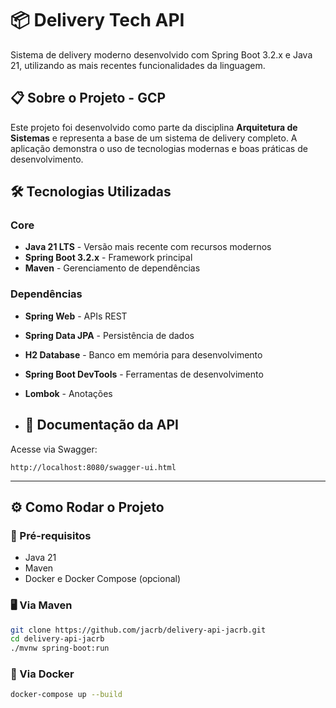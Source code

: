 # 📦 Delivery Tech API

Sistema de delivery moderno desenvolvido com Spring Boot 3.2.x e Java 21, utilizando as mais recentes funcionalidades da linguagem.

## 📋 Sobre o Projeto - GCP

Este projeto foi desenvolvido como parte da disciplina **Arquitetura de Sistemas** e representa a base de um sistema de delivery completo. A aplicação demonstra o uso de tecnologias modernas e boas práticas de desenvolvimento.

## 🛠️ Tecnologias Utilizadas

### Core
- **Java 21 LTS** - Versão mais recente com recursos modernos
- **Spring Boot 3.2.x** - Framework principal
- **Maven** - Gerenciamento de dependências

### Dependências
- **Spring Web** - APIs REST
- **Spring Data JPA** - Persistência de dados
- **H2 Database** - Banco em memória para desenvolvimento
- **Spring Boot DevTools** - Ferramentas de desenvolvimento
- **Lombok** - Anotações

- ## 📄 Documentação da API

Acesse via Swagger:

```
http://localhost:8080/swagger-ui.html
```

---

## ⚙️ Como Rodar o Projeto

### 🔧 Pré-requisitos

- Java 21
- Maven
- Docker e Docker Compose (opcional)

### 🖥️ Via Maven

```bash
git clone https://github.com/jacrb/delivery-api-jacrb.git
cd delivery-api-jacrb
./mvnw spring-boot:run
```

### 🐳 Via Docker

```bash
docker-compose up --build
```
